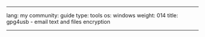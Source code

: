

---

lang: my
community: guide
type: tools
os: windows
weight: 014
title: gpg4usb - email text and files encryption

---

<stub>

